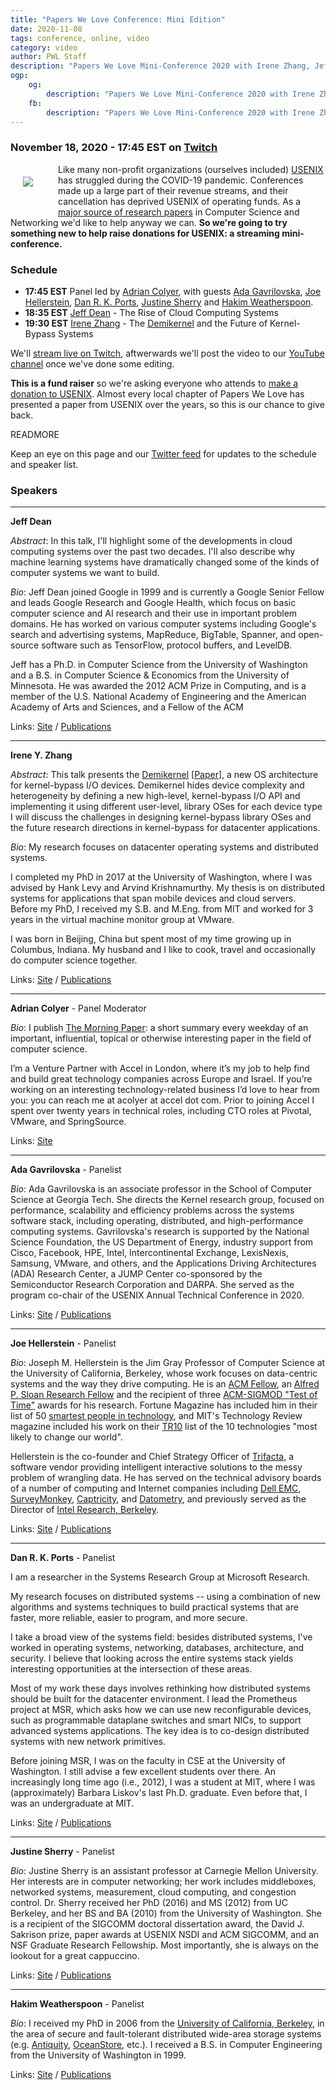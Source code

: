 ```yaml
---
title: "Papers We Love Conference: Mini Edition"
date: 2020-11-08
tags: conference, online, video
category: video
author: PWL Staff
description: "Papers We Love Mini-Conference 2020 with Irene Zhang, Jeff Dean, Adrian Colyer, Ada Gavrilovska, Joe Hellerstein, Dan Ports, Justine Sherry and Hakim Weatherspoon"
ogp:
    og:
        description: "Papers We Love Mini-Conference 2020 with Irene Zhang, Jeff Dean, Adrian Colyer, Ada Gavrilovska, Joe Hellerstein, Dan Ports, Justine Sherry and Hakim Weatherspoon"
    fb:
        description: "Papers We Love Mini-Conference 2020 with Irene Zhang, Jeff Dean, Adrian Colyer, Ada Gavrilovska, Joe Hellerstein, Dan Ports, Justine Sherry and Hakim Weatherspoon"
---
```


### November 18, 2020 - 17:45 EST on [Twitch](https://www.twitch.tv/paperswelove)

<a href="https://connect.clickandpledge.com/w/Form/a9f96acc-aa05-4c52-a9b4-e12ab505abdf"><img src="https://www.usenix.org/sites/all/themes/custom/cotija/images/logo.svg" style="padding: 20px; float: left; margin: 0 20px 20px 0" /></a>Like many non-profit organizations (ourselves included) [USENIX](https://www.usenix.org/) has struggled during the COVID-19 pandemic. Conferences made up a large part of their revenue streams, and their cancellation has deprived USENIX of operating funds. As a [major source of research papers](https://www.usenix.org/publications) in Computer Science and Networking we'd like to help anyway we can. **So we're going to try something new to help raise donations for USENIX: a streaming mini-conference.**

### Schedule

- **17:45 EST** Panel led by [Adrian Colyer](https://blog.acolyer.org/), with guests [Ada Gavrilovska](https://www.cc.gatech.edu/home/ada/), [Joe Hellerstein](), [Dan R. K. Ports](https://drkp.net/), [Justine Sherry](https://www.justinesherry.com/) and [Hakim Weatherspoon]().
- **18:35 EST** [Jeff Dean](https://research.google/people/jeff/) - The Rise of Cloud Computing Systems
- **19:30 EST** [Irene Zhang](https://irenezhang.net/) - The [Demikernel](https://github.com/demikernel/demikernel) and the Future of Kernel-Bypass Systems

We'll [stream live on Twitch](https://www.twitch.tv/paperswelove), aftwerwards we'll post the video to our [YouTube channel](https://www.youtube.com/user/PapersWeLove) once we've done some editing.

**This is a fund raiser** so we're asking everyone who attends to [make a donation to USENIX](https://connect.clickandpledge.com/w/Form/a9f96acc-aa05-4c52-a9b4-e12ab505abdf). Almost every local chapter of Papers We Love has presented a paper from USENIX over the years, so this is our chance to give back.

READMORE

Keep an eye on this page and our [Twitter feed](https://twitter.com/papers_we_love/) for updates to the schedule and speaker list.

### Speakers

---

**Jeff Dean**

_Abstract_: In this talk, I'll highlight some of the developments in cloud computing systems over the past two decades.  I'll also describe why machine learning systems have dramatically changed some of the kinds of computer systems we want to build.

_Bio_: Jeff Dean joined Google in 1999 and is currently a Google Senior Fellow and leads Google Research and Google Health, which focus on basic computer science and AI research and their use in important problem domains. He has worked on various computer systems including Google's search and advertising systems, MapReduce, BigTable, Spanner, and open-source software such as TensorFlow, protocol buffers, and LevelDB.

Jeff has a Ph.D. in Computer Science from the University of Washington and a B.S. in Computer Science & Economics from the University of Minnesota. He was awarded the 2012 ACM Prize in Computing, and is a member of the U.S. National Academy of Engineering and the American Academy of Arts and Sciences, and a Fellow of the ACM

Links: [Site](https://research.google/people/jeff/) / [Publications](https://scholar.google.com/citations?user=NMS69lQAAAAJ)

---

**Irene Y. Zhang**

_Abstract_: This talk presents the [Demikernel](https://github.com/demikernel/demikernel) [[Paper](http://irenezhang.net//papers/demikernel-hotos19.pdf)], a new OS architecture for kernel-bypass I/O devices.  Demikernel hides device complexity and heterogeneity by defining a new high-level, kernel-bypass I/O API and implementing it using different user-level, library OSes for each device type I will discuss the challenges in designing kernel-bypass library OSes and the future research directions in kernel-bypass for datacenter applications.

_Bio_: My research focuses on datacenter operating systems and distributed systems.

I completed my PhD in 2017 at the University of Washington, where I was advised by Hank Levy and Arvind Krishnamurthy. My thesis is on distributed systems for applications that span mobile devices and cloud servers. Before my PhD, I received my S.B. and M.Eng. from MIT and worked for 3 years in the virtual machine monitor group at VMware.

I was born in Beijing, China but spent most of my time growing up in Columbus, Indiana. My husband and I like to cook, travel and occasionally do computer science together.

Links: [Site](https://irenezhang.net/) / [Publications](https://irenezhang.net/publications.html)

---

**Adrian Colyer** - Panel Moderator

_Bio_: I publish [The Morning Paper](https://blog.acolyer.org/): a short summary every weekday of an important, influential, topical or otherwise interesting paper in the field of computer science.

I’m a Venture Partner with Accel in London, where it’s my job to help find and build great technology companies across Europe and Israel.  If you’re working on an interesting technology-related business I’d love to hear from you: you can reach me at acolyer at accel dot com. Prior to joining Accel I spent over twenty years in technical roles, including CTO roles at Pivotal, VMware, and SpringSource.

Links: [Site](https://blog.acolyer.org/)

---

**Ada Gavrilovska** - Panelist

_Bio_: Ada Gavrilovska is an associate professor in the School of Computer Science at Georgia Tech. She directs the Kernel research group, focused on performance, scalability and efficiency problems across the systems software stack, including operating, distributed, and high-performance computing systems. Gavrilovska's research is supported by the National Science Foundation, the US Department of Energy, industry support from Cisco, Facebook, HPE, Intel, Intercontinental Exchange, LexisNexis, Samsung, VMware, and others, and the Applications Driving Architectures (ADA) Research Center, a JUMP Center co-sponsored by the Semiconductor Research Corporation and DARPA. She served as the program co-chair of the USENIX Annual Technical Conference in 2020. 

Links: [Site](https://www.cc.gatech.edu/~ada/) / [Publications](https://dblp.org/pid/76/3229.html)

---

**Joe Hellerstein** - Panelist

_Bio_: Joseph M. Hellerstein is the Jim Gray Professor of Computer Science at the University of California, Berkeley, whose work focuses on data-centric systems and the way they drive computing. He is an [ACM Fellow](http://fellows.acm.org/fellow_citation.cfm?id=4354833&srt=year&year=2009), an [Alfred P. Sloan Research Fellow](http://www.sloan.org/fellowships) and the recipient of three [ACM-SIGMOD "Test of Time"](http://www.sigmod.org/sigmod-awards/sigmod-awards#time) awards for his research. Fortune Magazine has included him in their list of 50 [smartest people in technology](https://archive.fortune.com/galleries/2010/technology/1007/gallery.smartest_people_tech.fortune/27.html), and MIT's Technology Review magazine included his work on their [TR10](http://www.technologyreview.com/news/418545/tr10-cloud-programming/) list of the 10 technologies "most likely to change our world".

Hellerstein is the co-founder and Chief Strategy Officer of [Trifacta](http://trifacta.com/), a software vendor providing intelligent interactive solutions to the messy problem of wrangling data. He has served on the technical advisory boards of a number of computing and Internet companies including [Dell EMC](http://www.dellemc.com/), [SurveyMonkey](http://www.surveymonkey.com/), [Captricity](http://www.captricity.com/), and [Datometry](http://www.datometry.com/), and previously served as the Director of [Intel Research, Berkeley](https://en.wikipedia.org/wiki/Intel_Research_Lablets).

Links: [Site](https://dsf.berkeley.edu/jmh/index.html) / [Publications](https://dsf.berkeley.edu/jmh/publications.html)

---

**Dan R. K. Ports** - Panelist

I am a researcher in the Systems Research Group at Microsoft Research.

My research focuses on distributed systems -- using a combination of new algorithms and systems techniques to build practical systems that are faster, more reliable, easier to program, and more secure.

I take a broad view of the systems field: besides distributed systems, I've worked in operating systems, networking, databases, architecture, and security. I believe that looking across the entire systems stack yields interesting opportunities at the intersection of these areas.

Most of my work these days involves rethinking how distributed systems should be built for the datacenter environment. I lead the Prometheus project at MSR, which asks how we can use new reconfigurable devices, such as programmable dataplane switches and smart NICs, to support advanced systems applications. The key idea is to co-design distributed systems with new network primitives.

Before joining MSR, I was on the faculty in CSE at the University of Washington. I still advise a few excellent students over there.
An increasingly long time ago (i.e., 2012), I was a student at MIT, where I was (approximately) Barbara Liskov's last Ph.D. graduate. Even before that, I was an undergraduate at MIT.

Links: [Site](https://drkp.net/) / [Publications](https://drkp.net/publications.html)

---

**Justine Sherry** - Panelist

_Bio_: Justine Sherry is an assistant professor at Carnegie Mellon University. Her interests are in computer networking; her work includes middleboxes, networked systems, measurement, cloud computing, and congestion control. Dr. Sherry received her PhD (2016) and MS (2012) from UC Berkeley, and her BS and BA (2010) from the University of Washington. She is a recipient of the SIGCOMM doctoral dissertation award, the David J. Sakrison prize, paper awards at USENIX NSDI and ACM SIGCOMM, and an NSF Graduate Research Fellowship. Most importantly, she is always on the lookout for a great cappuccino.

Links: [Site](https://www.justinesherry.com/) / [Publications](https://www.justinesherry.com/papers.html)

---

**Hakim Weatherspoon** - Panelist

_Bio_: I received my PhD in 2006 from the [University of California, Berkeley](http://www.cs.berkeley.edu/), in the area of secure and fault-tolerant distributed wide-area storage systems (e.g. [Antiquity](http://antiquity.sourceforge.net/), [OceanStore](http://oceanstore.cs.berkeley.edu/), etc.). I received a B.S. in Computer Engineering from the University of Washington in 1999.

Links: [Site](https://www.cs.cornell.edu/~hweather/index.php) / [Publications](https://www.cs.cornell.edu/~hweather/publications.php)

